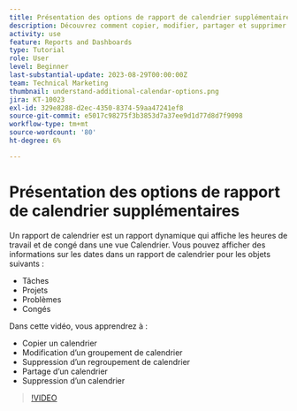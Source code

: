 ```yaml
---
title: Présentation des options de rapport de calendrier supplémentaires
description: Découvrez comment copier, modifier, partager et supprimer un calendrier.
activity: use
feature: Reports and Dashboards
type: Tutorial
role: User
level: Beginner
last-substantial-update: 2023-08-29T00:00:00Z
team: Technical Marketing
thumbnail: understand-additional-calendar-options.png
jira: KT-10023
exl-id: 329e8288-d2ec-4350-8374-59aa47241ef8
source-git-commit: e5017c98275f3b3853d7a37ee9d1d77d8d7f9098
workflow-type: tm+mt
source-wordcount: '80'
ht-degree: 6%

---
```


# Présentation des options de rapport de calendrier supplémentaires

Un rapport de calendrier est un rapport dynamique qui affiche les heures de travail et de congé dans une vue Calendrier. Vous pouvez afficher des informations sur les dates dans un rapport de calendrier pour les objets suivants :

* Tâches
* Projets
* Problèmes
* Congés

Dans cette vidéo, vous apprendrez à :

* Copier un calendrier
* Modification d’un groupement de calendrier
* Suppression d’un regroupement de calendrier
* Partage d’un calendrier
* Suppression d’un calendrier

>[!VIDEO](https://video.tv.adobe.com/v/3423530/?quality=12&learn=on)
